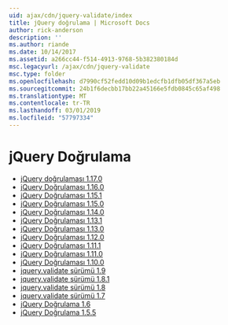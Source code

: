 ```yaml
---
uid: ajax/cdn/jquery-validate/index
title: jQuery doğrulama | Microsoft Docs
author: rick-anderson
description: ''
ms.author: riande
ms.date: 10/14/2017
ms.assetid: a266cc44-f514-4913-9768-5b382380184d
msc.legacyurl: /ajax/cdn/jquery-validate
msc.type: folder
ms.openlocfilehash: d7990cf52fedd10d09b1edcfb1dfb05df367a5eb
ms.sourcegitcommit: 24b1f6decbb17bb22a45166e5fdb0845c65af498
ms.translationtype: MT
ms.contentlocale: tr-TR
ms.lasthandoff: 03/01/2019
ms.locfileid: "57797334"
---
```

<a name="jquery-validate"></a>jQuery Doğrulama
====================
- [jQuery doğrulaması 1.17.0](cdnjqueryvalidate1170.md)
- [jQuery Doğrulaması 1.16.0](cdnjqueryvalidate1160.md)
- [jQuery Doğrulaması 1.15.1](cdnjqueryvalidate1151.md)
- [jQuery Doğrulaması 1.15.0](cdnjqueryvalidate1150.md)
- [jQuery Doğrulaması 1.14.0](cdnjqueryvalidate1140.md)
- [jQuery Doğrulaması 1.13.1](cdnjqueryvalidate1131.md)
- [jQuery Doğrulaması 1.13.0](cdnjqueryvalidate1130.md)
- [jQuery Doğrulaması 1.12.0](cdnjqueryvalidate1120.md)
- [jQuery Doğrulaması 1.11.1](cdnjqueryvalidate1111.md)
- [jQuery Doğrulaması 1.11.0](cdnjqueryvalidate111.md)
- [jQuery Doğrulaması 1.10.0](cdnjqueryvalidate110.md)
- [jquery.validate sürümü 1.9](cdnjqueryvalidate19.md)
- [jquery.validate sürümü 1.8.1](cdnjqueryvalidate181.md)
- [jquery.validate sürümü 1.8](cdnjqueryvalidate18.md)
- [jquery.validate sürümü 1.7](cdnjqueryvalidate17.md)
- [jQuery Doğrulama 1.6](cdnjqueryvalidate16.md)
- [jQuery Doğrulama 1.5.5](cdnjqueryvalidate155.md)
